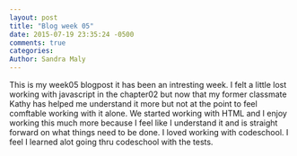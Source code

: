 ```yaml
---
layout: post
title: "Blog week 05"
date: 2015-07-19 23:35:24 -0500
comments: true
categories:
Author: Sandra Maly 
---
```


This is my week05 blogpost it has been an intresting week. I felt a little lost working with javascript in the chapter02 but now that my former classmate Kathy has helped me understand it more but not at the point to feel comftable working with it alone. We started working with HTML and I enjoy working this much more because I feel like I understand it and is straight forward on what things need to be done. I loved working with codeschool. I feel I learned alot going thru codeschool with the tests.